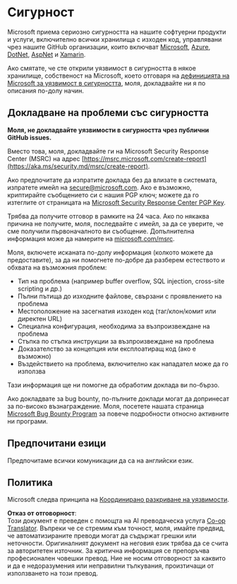 <!--
CO_OP_TRANSLATOR_METADATA:
{
  "original_hash": "d8fe220fa2850df0759b07cf391ea77c",
  "translation_date": "2025-07-12T07:26:44+00:00",
  "source_file": "SECURITY.md",
  "language_code": "bg"
}
-->
# Сигурност

Microsoft приема сериозно сигурността на нашите софтуерни продукти и услуги, включително всички хранилища с изходен код, управлявани чрез нашите GitHub организации, които включват [Microsoft](https://github.com/Microsoft), [Azure](https://github.com/Azure), [DotNet](https://github.com/dotnet), [AspNet](https://github.com/aspnet) и [Xamarin](https://github.com/xamarin).

Ако смятате, че сте открили уязвимост в сигурността в някое хранилище, собственост на Microsoft, което отговаря на [дефиницията на Microsoft за уязвимост в сигурността](https://aka.ms/security.md/definition), моля, докладвайте ни я по описания по-долу начин.

## Докладване на проблеми със сигурността

**Моля, не докладвайте уязвимости в сигурността чрез публични GitHub issues.**

Вместо това, моля, докладвайте ги на Microsoft Security Response Center (MSRC) на адрес [https://msrc.microsoft.com/create-report](https://aka.ms/security.md/msrc/create-report).

Ако предпочитате да изпратите доклада без да влизате в системата, изпратете имейл на [secure@microsoft.com](mailto:secure@microsoft.com). Ако е възможно, криптирайте съобщението си с нашия PGP ключ; можете да го изтеглите от страницата на [Microsoft Security Response Center PGP Key](https://aka.ms/security.md/msrc/pgp).

Трябва да получите отговор в рамките на 24 часа. Ако по някаква причина не получите, моля, последвайте с имейл, за да се уверите, че сме получили първоначалното ви съобщение. Допълнителна информация може да намерите на [microsoft.com/msrc](https://www.microsoft.com/msrc).

Моля, включете исканата по-долу информация (колкото можете да предоставите), за да ни помогнете по-добре да разберем естеството и обхвата на възможния проблем:

* Тип на проблема (например buffer overflow, SQL injection, cross-site scripting и др.)
* Пълни пътища до изходните файлове, свързани с проявлението на проблема
* Местоположение на засегнатия изходен код (таг/клон/комит или директен URL)
* Специална конфигурация, необходима за възпроизвеждане на проблема
* Стъпка по стъпка инструкции за възпроизвеждане на проблема
* Доказателство за концепция или експлоатиращ код (ако е възможно)
* Въздействието на проблема, включително как нападател може да го използва

Тази информация ще ни помогне да обработим доклада ви по-бързо.

Ако докладвате за bug bounty, по-пълните доклади могат да допринесат за по-високо възнаграждение. Моля, посетете нашата страница [Microsoft Bug Bounty Program](https://aka.ms/security.md/msrc/bounty) за повече подробности относно активните ни програми.

## Предпочитани езици

Предпочитаме всички комуникации да са на английски език.

## Политика

Microsoft следва принципа на [Координирано разкриване на уязвимости](https://aka.ms/security.md/cvd).

**Отказ от отговорност**:  
Този документ е преведен с помощта на AI преводаческа услуга [Co-op Translator](https://github.com/Azure/co-op-translator). Въпреки че се стремим към точност, моля, имайте предвид, че автоматизираните преводи могат да съдържат грешки или неточности. Оригиналният документ на неговия език трябва да се счита за авторитетен източник. За критична информация се препоръчва професионален човешки превод. Ние не носим отговорност за каквито и да е недоразумения или неправилни тълкувания, произтичащи от използването на този превод.